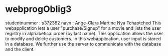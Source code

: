 # webprogOblig3
studentnummer : s372382
navn : Ange-Clara Martine Nya Tchaptched
This webapplication lets a user "purchase/Signup" for a movie and lists the user registry in alphabetical order (by last name).
This application allows the user to modify and delete customers.
In this webapplication, user input is stored in a database.
We further use the server to communicate with the database and the client.
